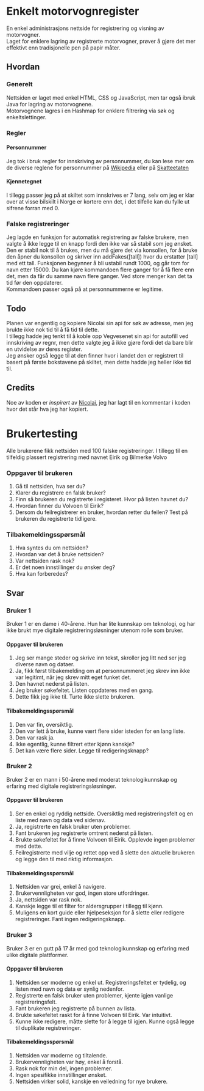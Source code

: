 # Enkelt motorvognregister
En enkel administrasjons nettside for registrering og visning av motorvogner. <br>
Laget for enklere lagring av registrerte motorvogner, prøver å gjøre det mer effektivt enn tradisjonelle pen på papir måter.
<br>

## Hvordan
### Generelt
Nettsiden er laget med enkel HTML, CSS og JavaScript, men tar også ibruk Java for lagring av motorvognene.
<br>
Motorvognene lagres i en Hashmap for enklere filtrering via søk og enkeltslettinger.
### Regler
#### Personnummer
Jeg tok i bruk regler for innskriving av personnummer, du kan lese mer om de diverse reglene for personnummer på <a href="https://no.wikipedia.org/wiki/F%C3%B8dselsnummer">Wikipedia</a> eller på <a href="https://www.skatteetaten.no/person/folkeregister/identitetsnummer/fodselsnummer/">Skatteetaten</a>
#### Kjennetegnet
I tillegg passer jeg på at skiltet som innskrives er 7 lang, selv om jeg er klar over at visse bilskilt i Norge er kortere enn det, i det tilfelle kan du fylle ut sifrene forran med 0.
### Falske registreringer
Jeg lagde en funksjon for automatisk registrering av falske brukere, men valgte å ikke legge til en knapp fordi den ikke var så stabil som jeg ønsket.
<br>
Den er stabil nok til å brukes, men du må gjøre det via konsollen, for å bruke den åpner du konsollen og skriver inn addFakes([tall]) hvor du erstatter [tall] med ett tall.
Funksjonen begynner å bli ustabil rundt 1000, og går tom for navn etter 15000. Du kan kjøre kommandoen flere ganger for å få flere enn det, men da får du samme navn flere ganger.
Ved store menger kan det ta tid før den oppdaterer.
<br>
Kommandoen passer også på at personnummerne er legitime.

## Todo
Planen var engentlig og kopiere Nicolai sin api for søk av adresse, men jeg brukte ikke nok tid til å få tid til dette.
<br>
I tillegg hadde jeg tenkt til å koble opp Vegvesenet sin api for autofill ved innskriving av regnr, men dette valgte jeg å ikke gjøre fordi det da bare blir en utvidelse av deres register.
<br>
Jeg ønsker også legge til at den finner hvor i landet den er registrert til basert på første bokstavene på skiltet, men dette hadde jeg heller ikke tid til.

## Credits
Noe av koden er <i>inspirert</i> av <a href="google.com">Nicolai</a>, jeg har lagt til en kommentar i koden hvor det står hva jeg har kopiert.

# Brukertesting
Alle brukerene fikk nettsiden med 100 falske registreringer. I tillegg til en tilfeldig plassert registrering med navnet Eirik og Bilmerke Volvo
### Oppgaver til brukeren
1. Gå til nettsiden, hva ser du?
2. Klarer du registrere en falsk bruker?
3. Finn så brukeren du registrerte i registeret. Hvor på listen havnet du?
4. Hvordan finner du Volvoen til Eirik?
5. Dersom du feilregistrerer en bruker, hvordan retter du feilen? Test på brukeren du registrerte tidligere.
### Tilbakemeldingsspørsmål
1. Hva syntes du om nettsiden?
2. Hvordan var det å bruke nettsiden?
3. Var nettsiden rask nok?
4. Er det noen innstillinger du ønsker deg?
5. Hva kan forberedes?
## Svar
### Bruker 1
Bruker 1 er en dame i 40-årene. Hun har lite kunnskap om teknologi, og har ikke brukt mye digitale registreringsløsninger utenom rolle som bruker.
#### Oppgaver til brukeren
1. Jeg ser mange steder og skrive inn tekst, skroller jeg litt ned ser jeg diverse navn og dataer.
2. Ja, fikk først tilbakemelding om at personnummeret jeg skrev inn ikke var legitimt, når jeg skrev mitt eget funket det.
3. Den havnet nederst på listen.
4. Jeg bruker søkefeltet. Listen oppdateres med en gang.
5. Dette fikk jeg ikke til. Turte ikke slette brukeren.
#### Tilbakemeldingsspørsmål
1. Den var fin, oversiktlig.
2. Den var lett å bruke, kunne vært flere sider isteden for en lang liste.
3. Den var rask ja.
4. Ikke egentlig, kunne filtrert etter kjønn kanskje?
5. Det kan være flere sider. Legge til redigeringsknapp?
### Bruker 2
Bruker 2 er en mann i 50-årene med moderat teknologikunnskap og erfaring med digitale registreringsløsninger.

#### Oppgaver til brukeren
1. Ser en enkel og ryddig nettside. Oversiktlig med registreringsfelt og en liste med navn og data ved sidenav.
2. Ja, registrerte en falsk bruker uten problemer.
3. Fant brukeren jeg registrerte omtrent nederst på listen.
4. Brukte søkefeltet for å finne Volvoen til Eirik. Opplevde ingen problemer med dette. 
5. Feilregistrerte med vilje og rettet opp ved å slette den aktuelle brukeren og legge den til med riktig informasjon.

#### Tilbakemeldingsspørsmål
1. Nettsiden var grei, enkel å navigere.
2. Brukervennligheten var god, ingen store utfordringer.
3. Ja, nettsiden var rask nok.
4. Kanskje legge til et filter for aldersgrupper i tillegg til kjønn.
5. Muligens en kort guide eller hjelpeseksjon for å slette eller redigere registreringer. Fant ingen redigeringsknapp.

### Bruker 3
Bruker 3 er en gutt på 17 år med god teknologikunnskap og erfaring med ulike digitale plattformer.

#### Oppgaver til brukeren
1. Nettsiden ser moderne og enkel ut. Registreringsfeltet er tydelig, og listen med navn og data er synlig nedenfor.
2. Registrerte en falsk bruker uten problemer, kjente igjen vanlige registreringsfelt.
3. Fant brukeren jeg registrerte på bunnen av lista.
4. Brukte søkefeltet raskt for å finne Volvoen til Eirik. Var intuitivt.
5. Kunne ikke redigere, måtte slette for å legge til igjen. Kunne også legge til duplikate registreringer.

#### Tilbakemeldingsspørsmål
1. Nettsiden var moderne og tiltalende.
2. Brukervennligheten var høy, enkel å forstå.
3. Rask nok for min del, ingen problemer.
4. Ingen spesifikke innstillinger ønsket.
5. Nettsiden virker solid, kanskje en veiledning for nye brukere.
